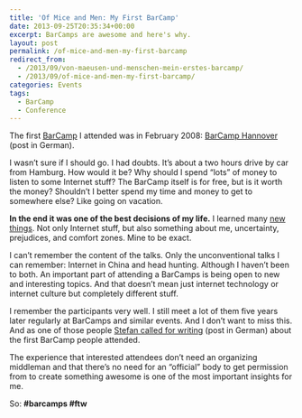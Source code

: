 ```yaml
---
title: 'Of Mice and Men: My First BarCamp'
date: 2013-09-25T20:35:34+00:00
excerpt: BarCamps are awesome and here's why.
layout: post
permalink: /of-mice-and-men-my-first-barcamp
redirect_from:
  - /2013/09/von-maeusen-und-menschen-mein-erstes-barcamp/
  - /2013/09/of-mice-and-men-my-first-barcamp/
categories: Events
tags:
  - BarCamp
  - Conference
---
```

The first [BarCamp](https://en.wikipedia.org/wiki/Barcamp "BarCamp definition on WikiPedia") I attended was in February 2008: [BarCamp Hannover](https://www.barcamphannover.de/ "BarCamp Hannover Community (German)") (post in German).

I wasn’t sure if I should go. I had doubts. It’s about a two hours drive by car from Hamburg. How would it be? Why should I spend “lots” of money to listen to some Internet stuff? The BarCamp itself is for free, but is it worth the money? Shouldn’t I better spend my time and money to get to somewhere else? Like going on vacation.

**In the end it was one of the best decisions of my life.** I learned many [new things](/barcamp-hannover-2008). Not only Internet stuff, but also something about me, uncertainty, prejudices, and comfort zones. Mine to be exact.

I can’t remember the content of the talks. Only the unconventional talks I can remember: Internet in China and head hunting. Although I haven’t been to both. An important part of attending a BarCamps is being open to new and interesting topics. And that doesn’t mean just internet technology or internet culture but completely different stuff.

I remember the participants very well. I still meet a lot of them five years later regularly at BarCamps and similar events. And I don’t want to miss this. And as one of those people [Stefan called for writing](http://cortexdigital.de/2013/09/blogparade-dein-erstes-barcamp/ "Blog parade about BarCamps (German)") (post in German) about the first BarCamp people attended.

The experience that interested attendees don’t need an organizing middleman and that there’s no need for an “official” body to get permission from to create something awesome is one of the most important insights for me.

So: **#barcamps #ftw**